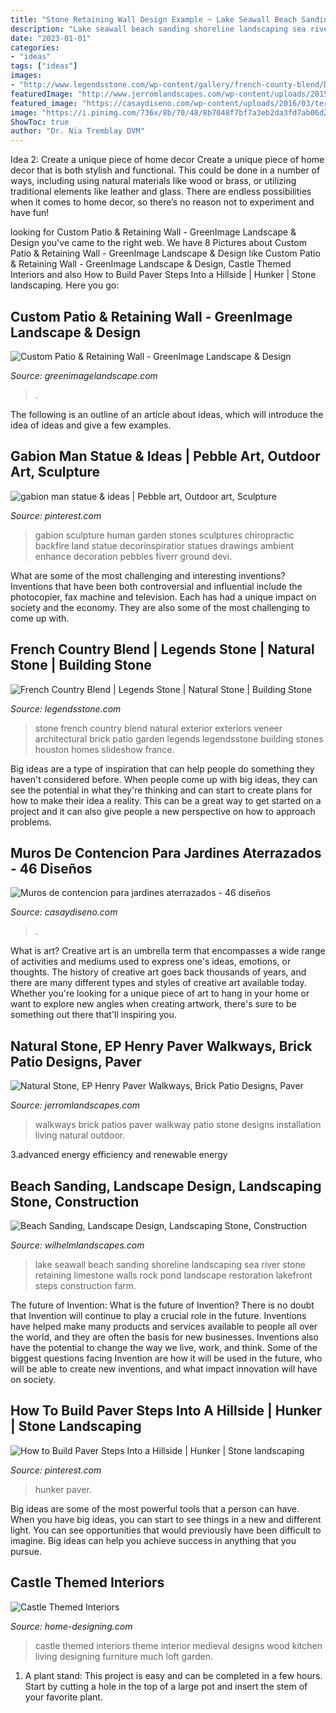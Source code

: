 ```yaml
---
title: "Stone Retaining Wall Design Example ~ Lake Seawall Beach Sanding Shoreline Landscaping Sea River Stone Retaining Limestone Walls Rock Pond Landscape Restoration Lakefront Steps Construction Farm"
description: "Lake seawall beach sanding shoreline landscaping sea river stone retaining limestone walls rock pond landscape restoration lakefront steps construction farm"
date: "2023-01-01"
categories:
- "ideas"
tags: ["ideas"]
images:
- "http://www.legendsstone.com/wp-content/gallery/french-county-blend/DSC_1147.JPG"
featuredImage: "http://www.jerromlandscapes.com/wp-content/uploads/2015/03/P-Yardley-PA-walkway-plantings-wall-1.jpg"
featured_image: "https://casaydiseno.com/wp-content/uploads/2016/03/terrazas-jardin-piedras-naturales.jpg"
image: "https://i.pinimg.com/736x/8b/70/48/8b7048f7bf7a3eb2da3fd7ab06d2e52a.jpg"
ShowToc: true
author: "Dr. Nia Tremblay DVM"
---
```



Idea 2: Create a unique piece of home decor
Create a unique piece of home decor that is both stylish and functional. This could be done in a number of ways, including using natural materials like wood or brass, or utilizing traditional elements like leather and glass. There are endless possibilities when it comes to home decor, so there’s no reason not to experiment and have fun!

	

		
looking for Custom Patio &amp; Retaining Wall - GreenImage Landscape &amp; Design you've came to the right web. We have 8 Pictures about Custom Patio &amp; Retaining Wall - GreenImage Landscape &amp; Design like Custom Patio &amp; Retaining Wall - GreenImage Landscape &amp; Design, Castle Themed Interiors and also How to Build Paver Steps Into a Hillside | Hunker | Stone landscaping. Here you go:
		
    
## Custom Patio &amp; Retaining Wall - GreenImage Landscape &amp; Design

<img loading=lazy src="https://greenimagelandscape.com/wp-content/uploads/2018/11/1-4-1030x687.jpg" onerror="this.onerror=null;this.src='https://tse2.mm.bing.net/th?id=OIP.1Q0ZicklZUAqpxOYXX_JdQHaE8&amp;pid=15.1';" alt="Custom Patio &amp; Retaining Wall - GreenImage Landscape &amp; Design">

_Source: greenimagelandscape.com_

>. 

	

The following is an outline of an article about ideas, which will introduce the idea of ideas and give a few examples.

    
## Gabion Man Statue &amp; Ideas | Pebble Art, Outdoor Art, Sculpture

<img loading=lazy src="https://i.pinimg.com/736x/90/a0/de/90a0dee13fa8c5234cc8a89e2c19c5d0.jpg" onerror="this.onerror=null;this.src='https://tse4.mm.bing.net/th?id=OIP.PbB78XcTWbHQ5VfbTolNMwHaKo&amp;pid=15.1';" alt="gabion man statue &amp; ideas | Pebble art, Outdoor art, Sculpture">

_Source: pinterest.com_

>gabion sculpture human garden stones sculptures chiropractic backfire land statue decorinspiratior statues drawings ambient enhance decoration pebbles fiverr ground devi. 

	

What are some of the most challenging and interesting inventions?
Inventions that have been both controversial and influential include the photocopier, fax machine and television. Each has had a unique impact on society and the economy. They are also some of the most challenging to come up with.

    
## French Country Blend | Legends Stone | Natural Stone | Building Stone

<img loading=lazy src="http://www.legendsstone.com/wp-content/gallery/french-county-blend/DSC_1147.JPG" onerror="this.onerror=null;this.src='https://tse4.mm.bing.net/th?id=OIP.w9dW-dQkHiQ35ysFcpimtgHaLH&amp;pid=15.1';" alt="French Country Blend | Legends Stone | Natural Stone | Building Stone">

_Source: legendsstone.com_

>stone french country blend natural exterior exteriors veneer architectural brick patio garden legends legendsstone building stones houston homes slideshow france. 

	

Big ideas are a type of inspiration that can help people do something they haven't considered before. When people come up with big ideas, they can see the potential in what they're thinking and can start to create plans for how to make their idea a reality. This can be a great way to get started on a project and it can also give people a new perspective on how to approach problems.

    
## Muros De Contencion Para Jardines Aterrazados - 46 Diseños

<img loading=lazy src="https://casaydiseno.com/wp-content/uploads/2016/03/terrazas-jardin-piedras-naturales.jpg" onerror="this.onerror=null;this.src='https://tse2.mm.bing.net/th?id=OIP.q-0zainoJCdEjydyGBbWDwHaFj&amp;pid=15.1';" alt="Muros de contencion para jardines aterrazados - 46 diseños">

_Source: casaydiseno.com_

>. 

	

What is art?
Creative art is an umbrella term that encompasses a wide range of activities and mediums used to express one's ideas, emotions, or thoughts. The history of creative art goes back thousands of years, and there are many different types and styles of creative art available today. Whether you're looking for a unique piece of art to hang in your home or want to explore new angles when creating artwork, there's sure to be something out there that'll inspiring you.

    
## Natural Stone, EP Henry Paver Walkways, Brick Patio Designs, Paver

<img loading=lazy src="http://www.jerromlandscapes.com/wp-content/uploads/2015/03/P-Yardley-PA-walkway-plantings-wall-1.jpg" onerror="this.onerror=null;this.src='https://tse3.mm.bing.net/th?id=OIP.0TNTHG06nlgX0Vv2QF3G2gHaJ4&amp;pid=15.1';" alt="Natural Stone, EP Henry Paver Walkways, Brick Patio Designs, Paver">

_Source: jerromlandscapes.com_

>walkways brick patios paver walkway patio stone designs installation living natural outdoor. 

	

3.advanced energy efficiency and renewable energy

    
## Beach Sanding, Landscape Design, Landscaping Stone, Construction

<img loading=lazy src="http://wilhelmlandscapes.com/wp-content/gallery/beach-sanding/seawall-limestone.jpg" onerror="this.onerror=null;this.src='https://tse3.mm.bing.net/th?id=OIP.eKkc0jZU3w39xp-0wDTNwQHaFj&amp;pid=15.1';" alt="Beach Sanding, Landscape Design, Landscaping Stone, Construction">

_Source: wilhelmlandscapes.com_

>lake seawall beach sanding shoreline landscaping sea river stone retaining limestone walls rock pond landscape restoration lakefront steps construction farm. 

	

The future of Invention: What is the future of Invention?
There is no doubt that Invention will continue to play a crucial role in the future. Inventions have helped make many products and services available to people all over the world, and they are often the basis for new businesses. Inventions also have the potential to change the way we live, work, and think. Some of the biggest questions facing Invention are how it will be used in the future, who will be able to create new inventions, and what impact innovation will have on society.

    
## How To Build Paver Steps Into A Hillside | Hunker | Stone Landscaping

<img loading=lazy src="https://i.pinimg.com/736x/8b/70/48/8b7048f7bf7a3eb2da3fd7ab06d2e52a.jpg" onerror="this.onerror=null;this.src='https://tse2.mm.bing.net/th?id=OIP.JigvBHCZ2l16YFag6a_k-AHaLF&amp;pid=15.1';" alt="How to Build Paver Steps Into a Hillside | Hunker | Stone landscaping">

_Source: pinterest.com_

>hunker paver. 

	

Big ideas are some of the most powerful tools that a person can have. When you have big ideas, you can start to see things in a new and different light. You can see opportunities that would previously have been difficult to imagine. Big ideas can help you achieve success in anything that you pursue.

    
## Castle Themed Interiors

<img loading=lazy src="http://cdn.home-designing.com/wp-content/uploads/2011/07/castle-theme-665x498.jpg" onerror="this.onerror=null;this.src='https://tse1.mm.bing.net/th?id=OIP.MBO7dmuEz7ShSCnGf2uzLQHaFi&amp;pid=15.1';" alt="Castle Themed Interiors">

_Source: home-designing.com_

>castle themed interiors theme interior medieval designs wood kitchen living designing furniture much loft garden. 

	

1. A plant stand: This project is easy and can be completed in a few hours. Start by cutting a hole in the top of a large pot and insert the stem of your favorite plant.

